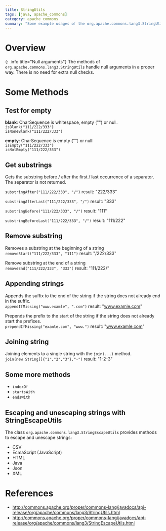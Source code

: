 ```yaml
---
title: StringUtils
tags: [java, apache_commons]
category: apache_commons
summary: "Some example usages of the org.apache.commons.lang3.StringUtils class."
---
```

# Overview

{: .info title="Null arguments"}
The methods of `org.apache.commons.lang3.StringUtils` handle null arguments in a proper way. There is no need for extra null checks.

# Some Methods

## Test for empty

**blank**: CharSequence is whitespace, empty ("") or null.  
`isBlank("111/222/333")`  
`isNoneBlank("111/222/333")`  

**empty**: CharSequence is empty ("") or null   
`isEmpty("111/222/333")`  
`isNotEmpty("111/222/333")`


## Get substrings

Gets the substring before / after the first / last occurrence of a separator. The separator is not returned.


`substringAfter("111/222/333", "/")` result: "222/333"

`substringAfterLast("111/222/333", "/")` result: "333"


`substringBefore("111/222/333", "/")` result: "111"

`substringBeforeLast("111/222/333", "/")` result: "111/222"


## Remove substring

Removes a substring at the beginning of a string    
`removeStart("111/222/333", "111")` result: "/222/333"   

Remove substring at the end of a string    
`removeEnd("111/222/333", "333")` result: "111/222/"

## Appending strings
Appends the suffix to the end of the string if the string does not already end in the suffix.  
`appendIfMissing("www.examle", ".com")` result: "www.examle.com"

Prepends the prefix to the start of the string if the string does not already start the prefixes.  
`prependIfMissing("examle.com", "www.")` result: "www.examle.com"

## Joining string
Joining elements to a single string with the `join(...)` method.  
`join(new String[]{"1","2","3"},"-")` result: "1-2-3"

## Some more methods
* `indexOf`  
* `startsWith`  
* `endsWith`  

## Escaping and unescaping strings with StringEscapeUtils

The class `org.apache.commons.lang3.StringEscapeUtils` provides methods to escape and unescape strings:

* CSV
* EcmaScript (JavaScript)
* HTML
* Java
* Json
* XML

# References
* <http://commons.apache.org/proper/commons-lang/javadocs/api-release/org/apache/commons/lang3/StringUtils.html>
* <http://commons.apache.org/proper/commons-lang/javadocs/api-release/org/apache/commons/lang3/StringEscapeUtils.html>
